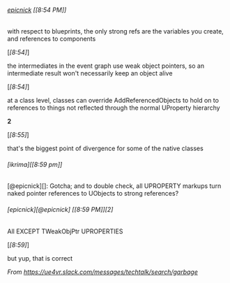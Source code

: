 ###### [epicnick](https://ue4vr.slack.com/team/epicnick) \[*\[*8:54 PM*]*]

with respect to blueprints, the only strong refs
are the variables you create, and references to components

[*\[*8:54*\]*]

the intermediates in the event graph use weak object pointers, so an intermediate result won't necessarily keep an object alive

[*\[*8:54*\]*]

at a class level, classes can override AddReferencedObjects to hold on to references to things not reflected through the normal UProperty hierarchy

**2**

[*\[*8:55*\]*]

that's the biggest point of divergence for some of the native classes

###### [ikrima][*\[*8:59 pm*\]*]

[@epicnick][]: Gotcha; and to double check, all UPROPERTY markups turn naked pointer references to UObjects to strong references?

###### [epicnick][@epicnick] [*\[*8:59 PM*\]*][2]

All EXCEPT TWeakObjPtr UPROPERTIES

[*\[*8:59*\]*]

but yup, that is correct

*From <https://ue4vr.slack.com/messages/techtalk/search/garbage>*
